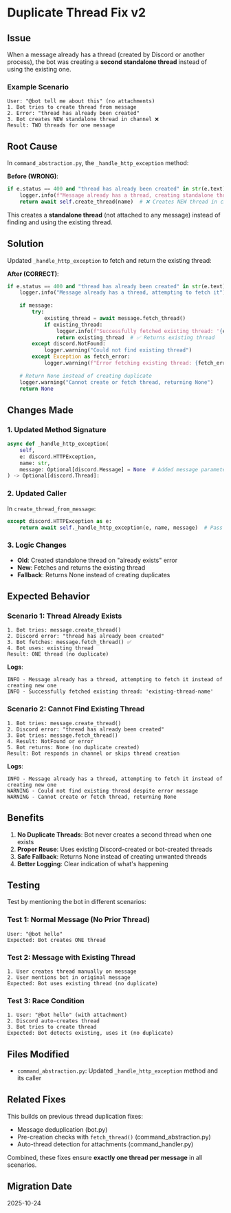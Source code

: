 # Duplicate Thread Fix v2

## Issue

When a message already has a thread (created by Discord or another process), the bot was creating a **second standalone thread** instead of using the existing one.

### Example Scenario
```
User: "@bot tell me about this" (no attachments)
1. Bot tries to create thread from message
2. Error: "thread has already been created"  
3. Bot creates NEW standalone thread in channel ❌
Result: TWO threads for one message
```

## Root Cause

In `command_abstraction.py`, the `_handle_http_exception` method:

**Before (WRONG)**:
```python
if e.status == 400 and "thread has already been created" in str(e.text).lower():
    logger.info(f"Message already has a thread, creating standalone thread: '{name}'")
    return await self.create_thread(name)  # ❌ Creates NEW thread in channel
```

This creates a **standalone thread** (not attached to any message) instead of finding and using the existing thread.

## Solution

Updated `_handle_http_exception` to fetch and return the existing thread:

**After (CORRECT)**:
```python
if e.status == 400 and "thread has already been created" in str(e.text).lower():
    logger.info("Message already has a thread, attempting to fetch it")
    
    if message:
        try:
            existing_thread = await message.fetch_thread()
            if existing_thread:
                logger.info(f"Successfully fetched existing thread: '{existing_thread.name}'")
                return existing_thread  # ✅ Returns existing thread
        except discord.NotFound:
            logger.warning("Could not find existing thread")
        except Exception as fetch_error:
            logger.warning(f"Error fetching existing thread: {fetch_error}")
    
    # Return None instead of creating duplicate
    logger.warning("Cannot create or fetch thread, returning None")
    return None
```

## Changes Made

### 1. Updated Method Signature
```python
async def _handle_http_exception(
    self, 
    e: discord.HTTPException, 
    name: str, 
    message: Optional[discord.Message] = None  # Added message parameter
) -> Optional[discord.Thread]:
```

### 2. Updated Caller
In `create_thread_from_message`:
```python
except discord.HTTPException as e:
    return await self._handle_http_exception(e, name, message)  # Pass message
```

### 3. Logic Changes
- **Old**: Created standalone thread on "already exists" error
- **New**: Fetches and returns the existing thread
- **Fallback**: Returns None instead of creating duplicates

## Expected Behavior

### Scenario 1: Thread Already Exists
```
1. Bot tries: message.create_thread()
2. Discord error: "thread has already been created"
3. Bot fetches: message.fetch_thread() ✅
4. Bot uses: existing thread
Result: ONE thread (no duplicate)
```

**Logs**:
```
INFO - Message already has a thread, attempting to fetch it instead of creating new one
INFO - Successfully fetched existing thread: 'existing-thread-name'
```

### Scenario 2: Cannot Find Existing Thread
```
1. Bot tries: message.create_thread()
2. Discord error: "thread has already been created"
3. Bot tries: message.fetch_thread()
4. Result: NotFound or error
5. Bot returns: None (no duplicate created)
Result: Bot responds in channel or skips thread creation
```

**Logs**:
```
INFO - Message already has a thread, attempting to fetch it instead of creating new one
WARNING - Could not find existing thread despite error message
WARNING - Cannot create or fetch thread, returning None
```

## Benefits

1. **No Duplicate Threads**: Bot never creates a second thread when one exists
2. **Proper Reuse**: Uses existing Discord-created or bot-created threads
3. **Safe Fallback**: Returns None instead of creating unwanted threads
4. **Better Logging**: Clear indication of what's happening

## Testing

Test by mentioning the bot in different scenarios:

### Test 1: Normal Message (No Prior Thread)
```
User: "@bot hello"
Expected: Bot creates ONE thread
```

### Test 2: Message with Existing Thread
```
1. User creates thread manually on message
2. User mentions bot in original message
Expected: Bot uses existing thread (no duplicate)
```

### Test 3: Race Condition
```
1. User: "@bot hello" (with attachment)
2. Discord auto-creates thread
3. Bot tries to create thread
Expected: Bot detects existing, uses it (no duplicate)
```

## Files Modified

- `command_abstraction.py`: Updated `_handle_http_exception` method and its caller

## Related Fixes

This builds on previous thread duplication fixes:
- Message deduplication (bot.py)
- Pre-creation checks with `fetch_thread()` (command_abstraction.py)
- Auto-thread detection for attachments (command_handler.py)

Combined, these fixes ensure **exactly one thread per message** in all scenarios.

## Migration Date

2025-10-24
